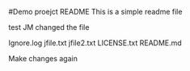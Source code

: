 #Demo proejct README
This is a simple readme file

test
JM changed the file

Ignore.log
jfile.txt
jfile2.txt
LICENSE.txt
README.md


Make changes again

